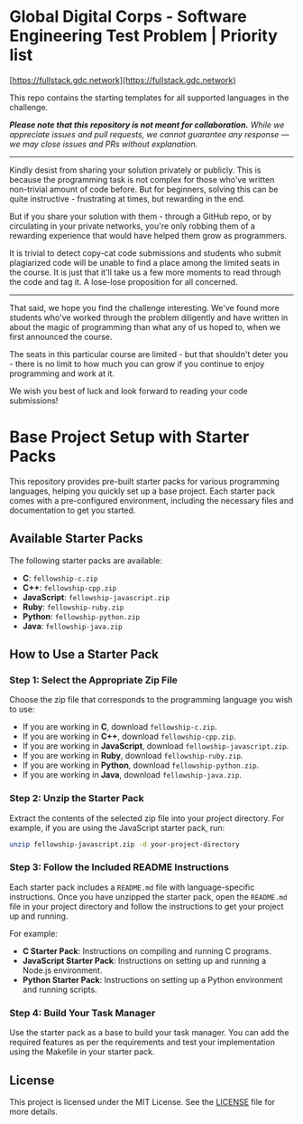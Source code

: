 # Global Digital Corps - Software Engineering Test Problem | Priority list

[https://fullstack.gdc.network](https://fullstack.gdc.network)

This repo contains the starting templates for all supported languages in the challenge.

_**Please note that this repository is not meant for collaboration.** While we appreciate issues and pull requests, we cannot guarantee any response &mdash; we may close issues and PRs without explanation._

---

Kindly desist from sharing your solution privately or publicly. This is because the programming task is not complex for those who've written non-trivial amount of code before. But for beginners, solving this can be quite instructive - frustrating at times, but rewarding in the end.

But if you share your solution with them - through a GitHub repo, or by circulating in your private networks, you're only robbing them of a rewarding experience that would have helped them grow as programmers.

It is trivial to detect copy-cat code submissions and students who submit plagiarized code will be unable to find a place among the limited seats in the course. It is just that it'll take us a few more moments to read through the code and tag it. A lose-lose proposition for all concerned.

---

That said, we hope you find the challenge interesting. We've found more students who've worked through the problem diligently and have written in about the magic of programming than what any of us hoped to, when we first announced the course.

The seats in this particular course are limited - but that shouldn't deter you - there is no limit to how much you can grow if you continue to enjoy programming and work at it.

We wish you best of luck and look forward to reading your code submissions!

# Base Project Setup with Starter Packs

This repository provides pre-built starter packs for various programming languages, helping you quickly set up a base project. Each starter pack comes with a pre-configured environment, including the necessary files and documentation to get you started.

## Available Starter Packs

The following starter packs are available:

- **C**: `fellowship-c.zip`
- **C++**: `fellowship-cpp.zip`
- **JavaScript**: `fellowship-javascript.zip`
- **Ruby**: `fellowship-ruby.zip`
- **Python**: `fellowship-python.zip`
- **Java**: `fellowship-java.zip`

## How to Use a Starter Pack

### Step 1: Select the Appropriate Zip File

Choose the zip file that corresponds to the programming language you wish to use:

- If you are working in **C**, download `fellowship-c.zip`.
- If you are working in **C++**, download `fellowship-cpp.zip`.
- If you are working in **JavaScript**, download `fellowship-javascript.zip`.
- If you are working in **Ruby**, download `fellowship-ruby.zip`.
- If you are working in **Python**, download `fellowship-python.zip`.
- If you are working in **Java**, download `fellowship-java.zip`.

### Step 2: Unzip the Starter Pack

Extract the contents of the selected zip file into your project directory. For example, if you are using the JavaScript starter pack, run:

```bash
unzip fellowship-javascript.zip -d your-project-directory
```

### Step 3: Follow the Included README Instructions

Each starter pack includes a `README.md` file with language-specific instructions. Once you have unzipped the starter pack, open the `README.md` file in your project directory and follow the instructions to get your project up and running.

For example:

- **C Starter Pack**: Instructions on compiling and running C programs.
- **JavaScript Starter Pack**: Instructions on setting up and running a Node.js environment.
- **Python Starter Pack**: Instructions on setting up a Python environment and running scripts.

### Step 4: Build Your Task Manager

Use the starter pack as a base to build your task manager. You can add the required features as per the requirements and test your implementation using the Makefile in your starter pack.

## License

This project is licensed under the MIT License. See the [LICENSE](LICENSE) file for more details.